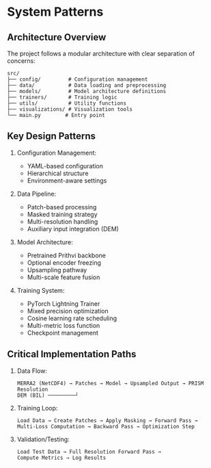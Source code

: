 # System Patterns

## Architecture Overview
The project follows a modular architecture with clear separation of concerns:

```
src/
├── config/         # Configuration management
├── data/           # Data loading and preprocessing
├── models/         # Model architecture definitions
├── trainers/       # Training logic
├── utils/          # Utility functions
├── visualizations/ # Visualization tools
└── main.py        # Entry point
```

## Key Design Patterns
1. Configuration Management:
   - YAML-based configuration
   - Hierarchical structure
   - Environment-aware settings

2. Data Pipeline:
   - Patch-based processing
   - Masked training strategy
   - Multi-resolution handling
   - Auxiliary input integration (DEM)

3. Model Architecture:
   - Pretrained Prithvi backbone
   - Optional encoder freezing
   - Upsampling pathway
   - Multi-scale feature fusion

4. Training System:
   - PyTorch Lightning Trainer
   - Mixed precision optimization
   - Cosine learning rate scheduling
   - Multi-metric loss function
   - Checkpoint management

## Critical Implementation Paths
1. Data Flow:
   ```
   MERRA2 (NetCDF4) → Patches → Model → Upsampled Output → PRISM Resolution
   DEM (BIL) ─────────┘
   ```

2. Training Loop:
   ```
   Load Data → Create Patches → Apply Masking → Forward Pass → 
   Multi-Loss Computation → Backward Pass → Optimization Step
   ```

3. Validation/Testing:
   ```
   Load Test Data → Full Resolution Forward Pass → 
   Compute Metrics → Log Results
   ``` 